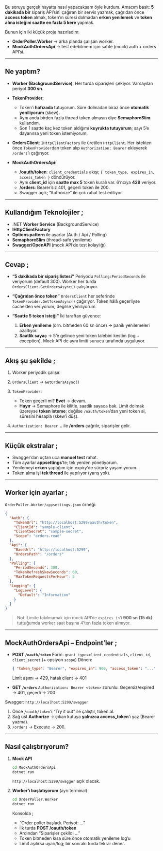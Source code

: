 Bu soruyu gerçek hayatta nasıl yapacaksam öyle kurdum. Amacım basit: **5 dakikada bir** sipariş API’sini çağıran bir servis yazmak, çağrıdan önce **access token** almak, token’ın süresi dolmadan **erken yenilemek** ve **token alma isteğini saatte en fazla 5 kere** yapmak.

Bunun için iki küçük proje hazırladım:

* **OrderPoller.Worker** → arka planda çalışan worker.
* **MockAuthOrdersApi** → test edebilmem için sahte (mock) auth + orders API’si.

---

## Ne yaptım?

* **Worker (BackgroundService)**: Her turda siparişleri çekiyor. Varsayılan periyot **300 sn**.
* **TokenProvider**:

  * Token’ı **hafızada** tutuyorum. Süre dolmadan biraz önce **otomatik yeniliyorum** (skew).
  * Aynı anda birden fazla thread token almasın diye **SemaphoreSlim** kullandım.
  * Son 1 saatte kaç kez token aldığımı **kuyrukta tutuyorum**; sayı 5’e dayanırsa yeni token istemiyorum.
* **OrdersClient**: `IHttpClientFactory` ile üretilen `HttpClient`. Her istekten önce `TokenProvider`dan token alıp `Authorization: Bearer` ekleyerek `/orders`’ı çağırıyor.
* **MockAuthOrdersApi**:

  * **/oauth/token**: `client_credentials` akışı; `{ token_type, expires_in, access_token }` döndürüyor.
  * Aynı **client\_id** için **saatte max 5** token kuralı var. 6’ncıya **429** veriyor.
  * **/orders**: Bearer’sız 401, geçerli token ile 200.
  * Swagger açık; “Authorize” ile çok rahat test ediliyor.

---

## Kullandığım Teknolojiler ; 

* .NET **Worker Service** (BackgroundService)
* **IHttpClientFactory**
* **Options pattern** ile ayarlar (Auth / Api / Polling)
* **SemaphoreSlim** (thread-safe yenileme)
* **Swagger/OpenAPI** (mock API’de test kolaylığı)

---

## Cevap ; 

* **“5 dakikada bir sipariş listesi”**
  Periyodu `Polling:PeriodSeconds` ile veriyorum (default 300). Worker her turda `OrdersClient.GetOrdersAsync()` çalıştırıyor.

* **“Çağrıdan önce token”**
  `OrdersClient` her seferinde `TokenProvider.GetTokenAsync()` çağırıyor. Token hâlâ geçerliyse cache’den veriyorum, değilse yeniliyorum.

* **“Saatte 5 token isteği”**
  İki taraftan güvence:

  1. **Erken yenileme** (örn. bitmeden 60 sn önce) → panik yenilemeleri azaltıyor.
  2. **Saatlik sayaç** → 5’e gelince yeni token talebini kestim (log + exception).
     Mock API de aynı limiti sunucu tarafında uyguluyor.

---

## Akış şu şekilde ; 

1. Worker periyodik çalışır.
2. `OrdersClient` → `GetOrdersAsync()`
3. `TokenProvider`:

   * Token geçerli mi? **Evet** → devam.
   * **Hayır** → Semaphore ile kilitle, saatlik sayaca bak. Limit dolmak üzereyse **token isteme**; değilse `/oauth/token`’dan yeni token al, süresini hesapla (skew’i düş).
4. `Authorization: Bearer …` ile **/orders** çağrılır, siparişler gelir.

---

## Küçük ekstralar ;

* Swagger’dan uçtan uca **manuel test** rahat.
* Tüm ayarlar **appsettings**’te; tek yerden yönetiyorum.
* Yenilemeyi **erken** yaptığım için expiry’de sürpriz yaşamıyorum.
* Token alma işi **tek thread** ile yapılıyor (yarış yok).

---

## Worker için ayarlar ; 

`OrderPoller.Worker/appsettings.json` örneği:

```json
{
  "Auth": {
    "TokenUrl": "http://localhost:5299/oauth/token",
    "ClientId": "sample-client",
    "ClientSecret": "sample-secret",
    "Scope": "orders.read"
  },
  "Api": {
    "BaseUrl": "http://localhost:5299",
    "OrdersPath": "/orders"
  },
  "Polling": {
    "PeriodSeconds": 300,
    "TokenRefreshSkewSeconds": 60,
    "MaxTokenRequestsPerHour": 5
  },
  "Logging": {
    "LogLevel": {
      "Default": "Information"
    }
  }
}
```

> Not: Limite takılmamak için mock API’de `expires_in`’i **900 sn (15 dk)** tuttuğumda worker saat başına 4’ten fazla token almıyor.

---

## MockAuthOrdersApi – Endpoint’ler ; 

* **POST `/oauth/token`**
  Form: `grant_type=client_credentials`, `client_id`, `client_secret` (+ opsiyon `scope`)
  Dönen:

  ```json
  { "token_type": "Bearer", "expires_in": 900, "access_token": "..." }
  ```

  Limit aşımı → 429, hatalı client → 401

* **GET `/orders`**
  `Authorization: Bearer <token>` zorunlu. Geçersiz/expired → 401, geçerli → 200

Swagger: `http://localhost:5299/swagger`

1. Önce `/oauth/token`’ı “Try it out” ile çalıştır, token al.
2. Sağ üst **Authorize** → çıkan kutuya **yalnızca access\_token**’ı yaz (Bearer yazma).
3. `/orders` → Execute → 200.

---

## Nasıl çalıştırıyorum?

1. **Mock API**

   ```bash
   cd MockAuthOrdersApi
   dotnet run
   ```

   `http://localhost:5299/swagger` açık olacak.

2. **Worker’ı başlatıyorum** (ayrı terminal)

   ```bash
   cd OrderPoller.Worker
   dotnet run
   ```

   Konsolda ; 

   * “Order poller başladı. Periyot: …”
   * İlk turda **POST /oauth/token**
   * Ardından “Siparişler çekildi …”
   * Token bitmeden kısa süre önce otomatik yenileme log’u
   * Limit aşılırsa uyarı/log; bir sonraki turda tekrar dener.
